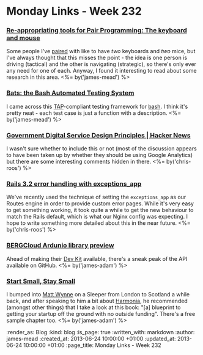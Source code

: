 Monday Links - Week 232
============

### [Re-appropriating tools for Pair Programming: The keyboard and mouse](http://salfreudenberg.wordpress.com/2013/06/22/re-appropriating-tools-for-pair-programming-the-keyboard-and-mouse/)

Some people I've [paired](http://c2.com/cgi/wiki?PairProgramming) with like to have *two* keyboards and *two* mice, but I've always thought that this misses the point - the idea is one person is driving (tactical) and the other is navigating (strategic), so there's only ever any need for one of each. Anyway, I found it interesting to read about some research in this area. <%= by('james-mead') %>


### [Bats: the Bash Automated Testing System](https://github.com/sstephenson/bats)

I came across this [TAP](http://testanything.org/)-compliant testing framework for [bash](http://www.bash.org/). I think it's pretty neat - each test case is just a function with a description. <%= by('james-mead') %>


### [Government Digital Service Design Principles | Hacker News](https://news.ycombinator.com/item?id=5911218)

I wasn't sure whether to include this or not (most of the discussion appears to have been taken up by whether they should be using Google Analytics) but there are some interesting comments hidden in there. <%= by('chris-roos') %>


### [Rails 3.2 error handling with exceptions_app](https://coderwall.com/p/w3ghqq)

We've recently used the technique of setting the `exceptions_app` as our Routes engine in order to provide custom error pages. While it's very easy to get something working, it took quite a while to get the new behaviour to match the Rails default, which is what our Nginx config was expecting. I hope to write something more detailed about this in the near future. <%= by('chris-roos') %>


### [BERGCloud Ardunio library preview](https://github.com/bergcloud/devboard-clientlib-arduino)

Ahead of making their [Dev Kit](http://bergcloud.com/devkit/) available, there's a sneak peak of the API available on GitHub. <%= by('james-adam') %>


### [Start Small, Stay Small](http://www.startupbook.net/)

I bumped into [Matt Wynne](http://mattwynne.net) on a Sleeper from London to Scotland a while back, and after speaking to him a bit about [Harmonia](https://harmonia.io), he recommended (amongst other things) that I take a look at this book: "[a] blueprint to getting your startup off the ground with no outside funding". There's a free sample chapter too. <%= by('james-adam') %>


:render_as: Blog
:kind: blog
:is_page: true
:written_with: markdown
:author: james-mead
:created_at: 2013-06-24 10:00:00 +01:00
:updated_at: 2013-06-24 10:00:00 +01:00
:page_title: Monday Links - Week 232
